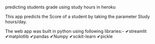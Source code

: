 predicting students grade using study hours in heroku

This app predicts the Score of a student by taking the parameter Study hours/day.

The web app was built in python using following libraries:-
✔streamlit
✔matplotlib
✔pandas
✔Numpy
✔scikit-learn
✔pickle
